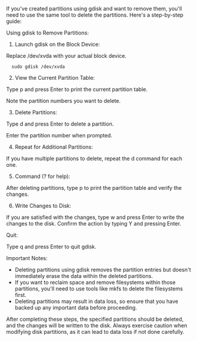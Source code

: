 If you've created partitions using gdisk and want to remove them, you'll need to use the same tool to delete the partitions. Here's a step-by-step guide:

Using gdisk to Remove Partitions:
1. Launch gdisk on the Block Device:

  Replace /dev/xvda with your actual block device.
  
      sudo gdisk /dev/xvda

2. View the Current Partition Table:

  Type p and press Enter to print the current partition table.

  Note the partition numbers you want to delete.

3. Delete Partitions:

  Type d and press Enter to delete a partition.
  
  Enter the partition number when prompted.

4. Repeat for Additional Partitions:

  If you have multiple partitions to delete, repeat the d command for each one.

5. Command (? for help):

  After deleting partitions, type p to print the partition table and verify the changes.

6. Write Changes to Disk:

  If you are satisfied with the changes, type w and press Enter to write the changes to the disk.
  Confirm the action by typing Y and pressing Enter.

Quit:

  Type q and press Enter to quit gdisk.

Important Notes:
  - Deleting partitions using gdisk removes the partition entries but doesn't immediately erase the data within the deleted partitions.
  - If you want to reclaim space and remove filesystems within those partitions, you'll need to use tools like mkfs to delete the filesystems first.
  - Deleting partitions may result in data loss, so ensure that you have backed up any important data before proceeding.

After completing these steps, the specified partitions should be deleted, and the changes will be written to the disk. Always exercise caution when modifying disk partitions, as it can lead to data loss if not done carefully.
